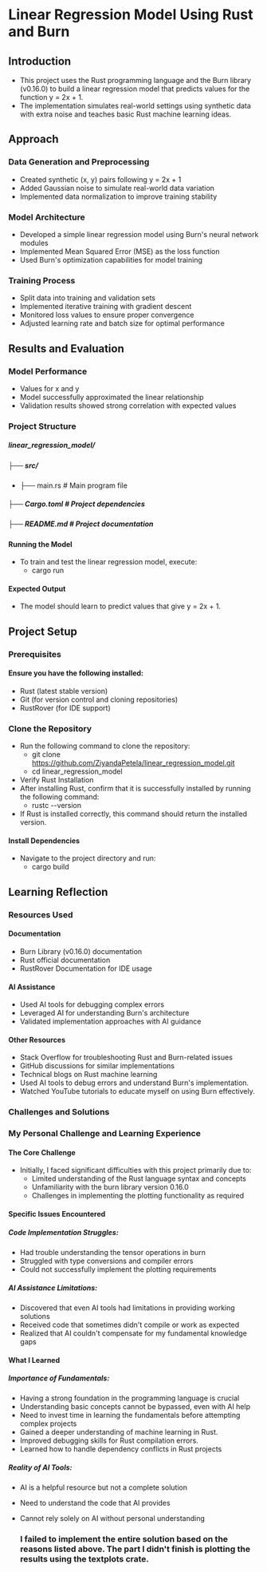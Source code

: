 # Linear Regression Model Using Rust and Burn
## Introduction
* This project uses the Rust programming language and the Burn library (v0.16.0) to build a linear regression model that predicts values for the function y = 2x + 1.
* The implementation simulates real-world settings using synthetic data with extra noise and teaches basic Rust machine learning ideas.

## Approach

### Data Generation and Preprocessing
* Created synthetic (x, y) pairs following y = 2x + 1
* Added Gaussian noise to simulate real-world data variation
* Implemented data normalization to improve training stability
  
### Model Architecture
* Developed a simple linear regression model using Burn's neural network modules
* Implemented Mean Squared Error (MSE) as the loss function
* Used Burn's optimization capabilities for model training
  
### Training Process
* Split data into training and validation sets
* Implemented iterative training with gradient descent
* Monitored loss values to ensure proper convergence
* Adjusted learning rate and batch size for optimal performance
  
## Results and Evaluation

### Model Performance
* Values for x and y
* Model successfully approximated the linear relationship
* Validation results showed strong correlation with expected values

### Project Structure
##### linear_regression_model/
##### ├── src/
  * ├── main.rs      # Main program file
##### ├── Cargo.toml       # Project dependencies
##### ├── README.md        # Project documentation
#### Running the Model
* To train and test the linear regression model, execute:
    * cargo run
#### Expected Output
* The model should learn to predict values that give y = 2x + 1.

## Project Setup
### Prerequisites
#### Ensure you have the following installed:
* Rust (latest stable version)
* Git (for version control and cloning repositories)
* RustRover (for IDE support)

### Clone the Repository
* Run the following command to clone the repository:
   * git clone https://github.com/ZiyandaPetela/linear_regression_model.git
   * cd linear_regression_model
* Verify Rust Installation
* After installing Rust, confirm that it is successfully installed by running the following command:
    * rustc --version
* If Rust is installed correctly, this command should return the installed version.
#### Install Dependencies
* Navigate to the project directory and run:
   * cargo build

## Learning Reflection
### Resources Used
#### Documentation
* Burn Library (v0.16.0) documentation
* Rust official documentation
* RustRover Documentation for IDE usage
#### AI Assistance
* Used AI tools for debugging complex errors
* Leveraged AI for understanding Burn's architecture
* Validated implementation approaches with AI guidance
#### Other Resources
* Stack Overflow for troubleshooting Rust and Burn-related issues
* GitHub discussions for similar implementations
* Technical blogs on Rust machine learning
* Used AI tools to debug errors and understand Burn's implementation.
* Watched YouTube tutorials to educate myself on using Burn effectively.

### Challenges and Solutions
### My Personal Challenge and Learning Experience
#### The Core Challenge
* Initially, I faced significant difficulties with this project primarily due to:
   * Limited understanding of the Rust language syntax and concepts
   * Unfamiliarity with the burn library version 0.16.0
   * Challenges in implementing the plotting functionality as required
#### Specific Issues Encountered
##### Code Implementation Struggles:
* Had trouble understanding the tensor operations in burn
* Struggled with type conversions and compiler errors
* Could not successfully implement the plotting requirements
##### AI Assistance Limitations:
* Discovered that even AI tools had limitations in providing working solutions
* Received code that sometimes didn't compile or work as expected
* Realized that AI couldn't compensate for my fundamental knowledge gaps

#### What I Learned
##### Importance of Fundamentals:
* Having a strong foundation in the programming language is crucial
* Understanding basic concepts cannot be bypassed, even with AI help
* Need to invest time in learning the fundamentals before attempting complex projects
* Gained a deeper understanding of machine learning in Rust.
* Improved debugging skills for Rust compilation errors.
* Learned how to handle dependency conflicts in Rust projects
##### Reality of AI Tools:
* AI is a helpful resource but not a complete solution
* Need to understand the code that AI provides
* Cannot rely solely on AI without personal understanding

  ### I failed to implement the entire solution based on the reasons listed above. The part I didn't finish is plotting the results using the textplots crate.

